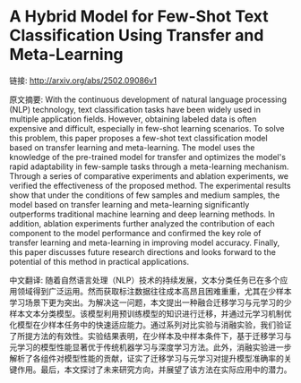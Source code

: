 # A Hybrid Model for Few-Shot Text Classification Using Transfer and Meta-Learning

链接: http://arxiv.org/abs/2502.09086v1

原文摘要:
With the continuous development of natural language processing (NLP)
technology, text classification tasks have been widely used in multiple
application fields. However, obtaining labeled data is often expensive and
difficult, especially in few-shot learning scenarios. To solve this problem,
this paper proposes a few-shot text classification model based on transfer
learning and meta-learning. The model uses the knowledge of the pre-trained
model for transfer and optimizes the model's rapid adaptability in few-sample
tasks through a meta-learning mechanism. Through a series of comparative
experiments and ablation experiments, we verified the effectiveness of the
proposed method. The experimental results show that under the conditions of few
samples and medium samples, the model based on transfer learning and
meta-learning significantly outperforms traditional machine learning and deep
learning methods. In addition, ablation experiments further analyzed the
contribution of each component to the model performance and confirmed the key
role of transfer learning and meta-learning in improving model accuracy.
Finally, this paper discusses future research directions and looks forward to
the potential of this method in practical applications.

中文翻译:
随着自然语言处理（NLP）技术的持续发展，文本分类任务已在多个应用领域得到广泛运用。然而获取标注数据往往成本高昂且困难重重，尤其在少样本学习场景下更为突出。为解决这一问题，本文提出一种融合迁移学习与元学习的少样本文本分类模型。该模型利用预训练模型的知识进行迁移，并通过元学习机制优化模型在少样本任务中的快速适应能力。通过系列对比实验与消融实验，我们验证了所提方法的有效性。实验结果表明，在少样本及中样本条件下，基于迁移学习与元学习的模型性能显著优于传统机器学习与深度学习方法。此外，消融实验进一步解析了各组件对模型性能的贡献，证实了迁移学习与元学习对提升模型准确率的关键作用。最后，本文探讨了未来研究方向，并展望了该方法在实际应用中的潜力。

